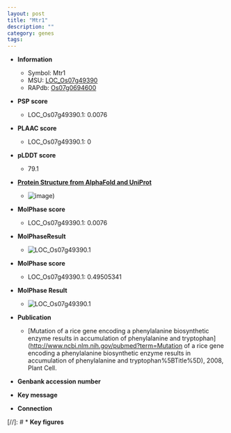 ```yaml
---
layout: post
title: "Mtr1"
description: ""
category: genes
tags: 
---
```


* **Information**  
    + Symbol: Mtr1  
    + MSU: [LOC_Os07g49390](http://rice.plantbiology.msu.edu/cgi-bin/ORF_infopage.cgi?orf=LOC_Os07g49390)  
    + RAPdb: [Os07g0694600](http://rapdb.dna.affrc.go.jp/viewer/gbrowse_details/irgsp1?name=Os07g0694600)  

* **PSP score**  
    + LOC_Os07g49390.1: 0.0076 

* **PLAAC score**  
    + LOC_Os07g49390.1: 0 

* **pLDDT score**
    + 79.1

* **[Protein Structure from AlphaFold and UniProt](https://www.uniprot.org/uniprotkb/Q6Z3Y3/entry#structure)**
    + ![image](https://ricepsp.github.io/images/Q6/AF-Q6Z3Y3-F1.png))

* **MolPhase score**
    + LOC_Os07g49390.1: 0.0076

* **MolPhaseResult**
    + ![LOC_Os07g49390.1](https://ricepsp.github.io/pictures/LOC_Os07g/LOC_Os07g49390.1.png)

* **MolPhase score**
    + LOC_Os07g49390.1: 0.49505341

* **MolPhase Result**
    + ![LOC_Os07g49390.1](https://304243504.github.io/Pictures/LOC_Os07g/LOC_Os07g49390.1.png)

* **Publication**  
    + [Mutation of a rice gene encoding a phenylalanine biosynthetic enzyme results in accumulation of phenylalanine and tryptophan](http://www.ncbi.nlm.nih.gov/pubmed?term=Mutation of a rice gene encoding a phenylalanine biosynthetic enzyme results in accumulation of phenylalanine and tryptophan%5BTitle%5D), 2008, Plant Cell.

* **Genbank accession number**  

* **Key message**  

* **Connection**  

[//]: # * **Key figures**  


